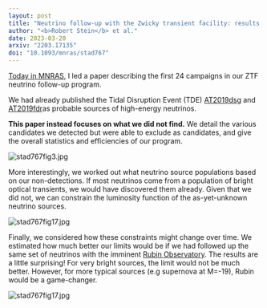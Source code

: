 ```yaml
---
layout: post
title: "Neutrino follow-up with the Zwicky transient facility: results from the first 24 campaigns"
author: "<b>Robert Stein</b> et al."
date: 2023-03-20
arxiv: "2203.17135"
doi: "10.1093/mnras/stad767"
---
```

[Today in MNRAS](https://doi.org/10.1093/mnras/stad767), I led a paper describing the first 24 campaigns in our ZTF neutrino follow-up program. 

We had already published the Tidal Disruption Event (TDE) [AT2019dsg](https://robertdstein.github.io/research/2021/02/22/at2019dsg.html) and [AT2019fdr](https://robertdstein.github.io/research/2022/06/03/at2019fdr.html)as probable sources of high-energy neutrinos. 

**This paper instead focuses on what we did not find.**
We detail the various candidates we detected but were able to exclude as candidates, 
and give the overall statistics and efficiencies of our program.

<img src="/images/research/nuztf/stad767fig3.jpg" alt="stad767fig3.jpg" class="center"/>

More interestingly, we worked out what neutrino source populations based on our non-detections. 
If most neutrinos come from a population of bright optical transients, we would have discovered them already. 
Given that we did not, we can constrain the luminosity function of the as-yet-unknown neutrino sources.

<img src="/images/research/nuztf/stad767fig17.jpg" alt="stad767fig17.jpg" class="center"/>

Finally, we considered how these constraints might change over time. 
We estimated how much better our limits would be if we had followed up the same set of neutrinos with the imminent [Rubin Observatory](https://www.lsst.org/).
The results are a little surprising! For very bright sources, the limit would not be much better.
However, for more typical sources (e.g supernova at M=-19), Rubin would be a game-changer.

<img src="/images/research/nuztf/stad767fig17.jpg" alt="stad767fig17.jpg" class="center"/>
